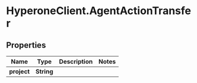 # HyperoneClient.AgentActionTransfer

## Properties

Name | Type | Description | Notes
------------ | ------------- | ------------- | -------------
**project** | **String** |  | 


